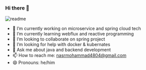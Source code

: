 ### Hi there 👋

![readme](https://user-images.githubusercontent.com/76038143/184336528-b31f928a-a301-4331-a0c5-5195229e690a.jpg)

- 🔭 I’m currently working on microservice and spring cloud tech
- 🌱 I’m currently learning webflux and reactive programming 
- 👯 I’m looking to collaborate on spring project
- 🤔 I’m looking for help with docker & kubernates
- 💬 Ask me about java and backend development
- 📫 How to reach me: nasrmohammad4804@gmail.com
- 😄 Pronouns: he/him


